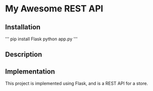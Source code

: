 
# My Awesome REST API

## Installation

'''
pip install Flask
python app.py
'''

## Description

## Implementation

This project is implemented using Flask, and is a REST API for a store.
